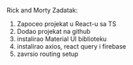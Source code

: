 Rick and Morty Zadatak:

1. Zapoceo projekat u React-u sa TS
2. Dodao projekat na github
3. instalirao Material UI biblioteku
4. instalirao axios, react query i firebase
5. zavrsio routing setup
